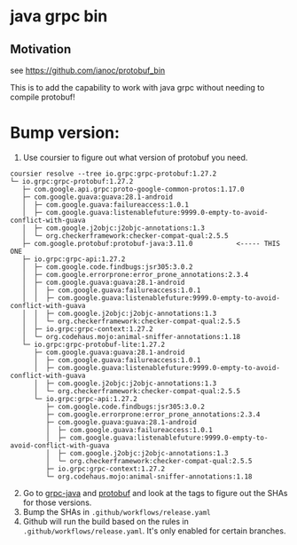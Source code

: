 # java grpc bin


## Motivation
see https://github.com/ianoc/protobuf_bin

This is to add the capability to work with java grpc without needing to compile protobuf!

# Bump version:

1. Use coursier to figure out what version of protobuf you need.

```
coursier resolve --tree io.grpc:grpc-protobuf:1.27.2
└─ io.grpc:grpc-protobuf:1.27.2
   ├─ com.google.api.grpc:proto-google-common-protos:1.17.0
   ├─ com.google.guava:guava:28.1-android
   │  ├─ com.google.guava:failureaccess:1.0.1
   │  ├─ com.google.guava:listenablefuture:9999.0-empty-to-avoid-conflict-with-guava
   │  ├─ com.google.j2objc:j2objc-annotations:1.3
   │  └─ org.checkerframework:checker-compat-qual:2.5.5
   ├─ com.google.protobuf:protobuf-java:3.11.0           <----- THIS ONE
   ├─ io.grpc:grpc-api:1.27.2
   │  ├─ com.google.code.findbugs:jsr305:3.0.2
   │  ├─ com.google.errorprone:error_prone_annotations:2.3.4
   │  ├─ com.google.guava:guava:28.1-android
   │  │  ├─ com.google.guava:failureaccess:1.0.1
   │  │  ├─ com.google.guava:listenablefuture:9999.0-empty-to-avoid-conflict-with-guava
   │  │  ├─ com.google.j2objc:j2objc-annotations:1.3
   │  │  └─ org.checkerframework:checker-compat-qual:2.5.5
   │  ├─ io.grpc:grpc-context:1.27.2
   │  └─ org.codehaus.mojo:animal-sniffer-annotations:1.18
   └─ io.grpc:grpc-protobuf-lite:1.27.2
      ├─ com.google.guava:guava:28.1-android
      │  ├─ com.google.guava:failureaccess:1.0.1
      │  ├─ com.google.guava:listenablefuture:9999.0-empty-to-avoid-conflict-with-guava
      │  ├─ com.google.j2objc:j2objc-annotations:1.3
      │  └─ org.checkerframework:checker-compat-qual:2.5.5
      └─ io.grpc:grpc-api:1.27.2
         ├─ com.google.code.findbugs:jsr305:3.0.2
         ├─ com.google.errorprone:error_prone_annotations:2.3.4
         ├─ com.google.guava:guava:28.1-android
         │  ├─ com.google.guava:failureaccess:1.0.1
         │  ├─ com.google.guava:listenablefuture:9999.0-empty-to-avoid-conflict-with-guava
         │  ├─ com.google.j2objc:j2objc-annotations:1.3
         │  └─ org.checkerframework:checker-compat-qual:2.5.5
         ├─ io.grpc:grpc-context:1.27.2
         └─ org.codehaus.mojo:animal-sniffer-annotations:1.18
```

2. Go to [grpc-java](https://github.com/grpc/grpc-java) and [protobuf](https://github.com/protocolbuffers/protobuf) and look at the tags to figure out the SHAs for those versions.
3. Bump the SHAs in `.github/workflows/release.yaml`
4. Github will run the build based on the rules in `.github/workflows/release.yaml`. It's only enabled for certain branches.